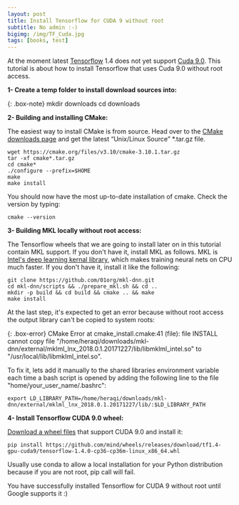 ```yaml
---
layout: post
title: Install Tensorflow for CUDA 9 without root
subtitle: No admin :-)
bigimg: /img/TF_Cuda.jpg
tags: [books, test]
---
```


At the moment latest [Tensorflow](https://www.tensorflow.org) 1.4 does not yet support [Cuda 9.0](https://developer.nvidia.com/cuda-toolkit/whatsnew). This tutorial is about how to install Tensorflow that uses Cuda 9.0 without root access.

**1- Create a temp folder to install download sources into:**

{: .box-note}
mkdir downloads
cd downloads

**2- Building and installing CMake:**

The easiest way to install CMake is from source. Head over to the [CMake downloads page](http://www.cmake.org/download) and get the latest “Unix/Linux Source” *.tar.gz file.

~~~
wget https://cmake.org/files/v3.10/cmake-3.10.1.tar.gz
tar -xf cmake*.tar.gz
cd cmake*
./configure --prefix=$HOME
make
make install
~~~

You should now have the most up-to-date installation of cmake. Check the version by typing:

~~~
cmake --version
~~~

**3- Building MKL locally without root access:**

The Tensorflow wheels that we are going to install later on in this tutorial contain MKL support. If you don't have it, install MKL as follows. MKL is [Intel's deep learning kernal library](https://github.com/01org/mkl-dnn), which makes training neural nets on CPU much faster. If you don't have it, install it like the following:

~~~
git clone https://github.com/01org/mkl-dnn.git
cd mkl-dnn/scripts && ./prepare_mkl.sh && cd ..
mkdir -p build && cd build && cmake .. && make
make install
~~~

At the last step, it's expected to get an error because without root access the output library can't be copied to system roots:

{: .box-error}
CMake Error at cmake_install.cmake:41 (file):
file INSTALL cannot copy file
"/home/heraqi/downloads/mkl-dnn/external/mklml_lnx_2018.0.1.20171227/lib/libmklml_intel.so"
to "/usr/local/lib/libmklml_intel.so".

To fix it, lets add it manually to the shared libraries environment variable each time a bash script is opened by adding the following line to the file "home/your_user_name/.bashrc":

~~~
export LD_LIBRARY_PATH=/home/heraqi/downloads/mkl-dnn/external/mklml_lnx_2018.0.1.20171227/lib/:$LD_LIBRARY_PATH
~~~

**4- Install Tensorflow CUDA 9.0 wheel:**

[Download a wheel files](https://github.com/mind/wheels/releases/tag/tf1.4-gpu-cuda9) that support CUDA 9.0 and install it:

~~~
pip install https://github.com/mind/wheels/releases/download/tf1.4-gpu-cuda9/tensorflow-1.4.0-cp36-cp36m-linux_x86_64.whl
~~~

Usually use conda to allow a local installation for your Python distribution because if you are not root, pip call will fail.

You have successfully installed Tensorflow for CUDA 9 without root until Google supports it :)
